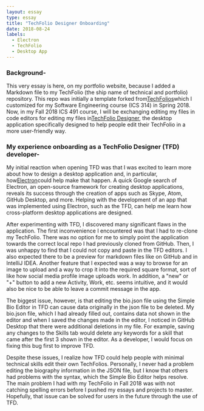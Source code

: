 ```yaml
---
layout: essay
type: essay
title: "TechFolio Designer Onboarding"
date: 2018-08-24
labels:
  - Electron
  - TechFolio
  - Desktop App
---
```

### Background- 

This very essay is here, on my portfolio website, because I added a Markdown file to my TechFolio (the ship name of technical and portfolio) repository. This repo was initially a template forked from[TechFolios](https://github.com/techfolios/template)which I customized for my Software Engineering course (ICS 314) in Spring 2018. Now, in my Fall 2018 ICS 491 course, I will be exchanging editing my files in code editors for editing my files in[TechFolio Designer](https://github.com/techfolios/techfoliodesigner), the desktop application specifically designed to help people edit their TechFolio in a more user-friendly way. 

### My experience onboarding as a TechFolio Designer (TFD) developer-

My initial reaction when opening TFD was that I was excited to learn more about how to design a desktop application and, in particular, how[Electron](https://electronjs.org/)could help make that happen. A quick Google search of Electron, an open-source framework for creating desktop applications, reveals its success through the creation of apps such as Skype, Atom, GitHub Desktop, and more. Helping with the development of an app that was implemented using Electron, such as the TFD, can help me learn how cross-platform desktop applications are designed. 

After experimenting with TFD, I discovered many significant flaws in the application. The first inconvenience I encountered was that I had to re-clone my TechFolio. There was no option for me to simply point the application towards the correct local repo I had previously cloned from GitHub. Then, I was unhappy to find that I could not copy and paste in the TFD editors. I also expected there to be a preview for markdown files like on GitHub and in IntelliJ IDEA. Another feature that I expected was a way to browse for an image to upload and a way to crop it into the required square format, sort of like how social media profile image uploads work. In addition, a "new" or "+" button to add a new Activity, Work, etc. seems intuitive, and it would also be nice to be able to leave a commit message in the app. 

The biggest issue, however, is that editing the bio.json file using the Simple Bio Editor in TFD can cause data originally in the json file to be deleted. My bio.json file, which I had already filled out, contains data not shown in the editor and when I saved the changes made in the editor, I noticed in GitHub Desktop that there were additional deletions in my file. For example, saving any changes to the Skills tab would delete any keywords for a skill that came after the first 3 shown in the editor. As a developer, I would focus on fixing this bug first to improve TFD. 

Despite these issues, I realize how TFD could help people with minimal technical skills edit their own TechFolios. Personally, I never had a problem editing the biography information in the JSON file, but I know that others had problems with the syntax, which the Simple Bio Editor helps resolve. The main problem I had with my TechFolio in Fall 2018 was with not catching spelling errors before I pushed my essays and projects to master. Hopefully, that issue can be solved for users in the future through the use of TFD. 
